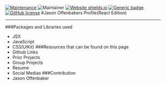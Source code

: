 [![Maintenance](https://img.shields.io/badge/Maintained%3F-yes-green.svg)](https://GitHub.com/Naereen/StrapDown.js/graphs/commit-activity) ![Maintainer](https://img.shields.io/badge/maintainer-Jason%20Offenbaker-purple) [![Website shields.io](https://img.shields.io/website-up-down-green-red/http/shields.io.svg)](http://shields.io/) [![Generic badge](https://img.shields.io/badge/One%20Word%20Description-Portfolio-<COLOR>.svg)](https://shields.io/) [![GitHub license](https://img.shields.io/github/license/Naereen/StrapDown.js.svg)](https://github.com/Naereen/StrapDown.js/blob/master/LICENSE)
#Jason Offenbakers Profile(React Edition)
***
###Packages and Libraries used
* JSX
* JavaScript
* CSS(UIKit)
###Resources that can be found on this page
* Github Links
* Prior Projects
* Group Projects
* Resume
* Social Medias
###Contribution
* Jason Offenbaker